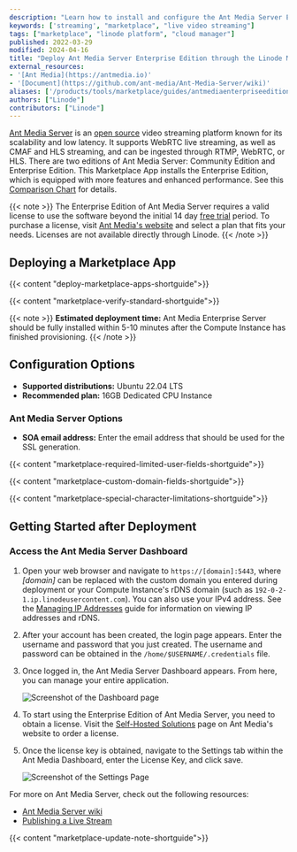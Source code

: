 ```yaml
---
description: "Learn how to install and configure the Ant Media Server Enterprise Edition so you can stream video online using the Linode Marketplace App."
keywords: ['streaming', "marketplace", "live video streaming"]
tags: ["marketplace", "linode platform", "cloud manager"]
published: 2022-03-29
modified: 2024-04-16
title: "Deploy Ant Media Server Enterprise Edition through the Linode Marketplace"
external_resources:
- '[Ant Media](https://antmedia.io)'
- '[Document](https://github.com/ant-media/Ant-Media-Server/wiki)'
aliases: ['/products/tools/marketplace/guides/antmediaenterpriseedition/','/guides/deploy-antmediaserver-with-marketplace-apps/','/guides/antmediaserver-marketplace-app/','/products/tools/marketplace/guides/antmediaserver/']
authors: ["Linode"]
contributors: ["Linode"]
---
```


[Ant Media Server](https://antmedia.io/) is an [open source](https://github.com/ant-media/Ant-Media-Server) video streaming platform known for its scalability and low latency. It supports WebRTC live streaming, as well as CMAF and HLS streaming, and can be ingested through RTMP, WebRTC, or HLS. There are two editions of Ant Media Server: Community Edition and Enterprise Edition. This Marketplace App installs the Enterprise Edition, which is equipped with more features and enhanced performance. See this [Comparison Chart](https://github.com/ant-media/Ant-Media-Server/wiki#community-edition--enterprise-edition) for details.

{{< note >}}
The Enterprise Edition of Ant Media Server requires a valid license to use the software beyond the initial 14 day [free trial](https://antmedia.io/free-trial/) period. To purchase a license, visit [Ant Media's website](https://antmedia.io/#selfhosted) and select a plan that fits your needs. Licenses are not available directly through Linode.
{{< /note >}}

## Deploying a Marketplace App

{{< content "deploy-marketplace-apps-shortguide">}}

{{< content "marketplace-verify-standard-shortguide">}}

{{< note >}}
**Estimated deployment time:** Ant Media Enterprise Server should be fully installed within 5-10 minutes after the Compute Instance has finished provisioning.
{{< /note >}}

## Configuration Options

- **Supported distributions:** Ubuntu 22.04 LTS
- **Recommended plan:** 16GB Dedicated CPU Instance

### Ant Media Server Options

- **SOA email address:** Enter the email address that should be used for the SSL generation.

{{< content "marketplace-required-limited-user-fields-shortguide">}}

{{< content "marketplace-custom-domain-fields-shortguide">}}

{{< content "marketplace-special-character-limitations-shortguide">}}

## Getting Started after Deployment

### Access the Ant Media Server Dashboard

1. Open your web browser and navigate to `https://[domain]:5443`, where *[domain]* can be replaced with the custom domain you entered during deployment or your Compute Instance's rDNS domain (such as `192-0-2-1.ip.linodeusercontent.com`). You can also use your IPv4 address. See the [Managing IP Addresses](/docs/products/compute/compute-instances/guides/manage-ip-addresses/) guide for information on viewing IP addresses and rDNS.

1. After your account has been created, the login page appears. Enter the username and password that you just created. The username and password can be obtained in the `/home/$USERNAME/.credentials` file.

1. Once logged in, the Ant Media Server Dashboard appears. From here, you can manage your entire application.

    ![Screenshot of the Dashboard page](ant-media-server-dashboard.png)

1. To start using the Enterprise Edition of Ant Media Server, you need to obtain a license. Visit the [Self-Hosted Solutions](https://antmedia.io/#selfhosted) page on Ant Media's website to order a license.

1. Once the license key is obtained, navigate to the Settings tab within the Ant Media Dashboard, enter the License Key, and click save.

    ![Screenshot of the Settings Page](ant-media-server-settings.png)

For more on Ant Media Server, check out the following resources:

- [Ant Media Server wiki](https://github.com/ant-media/Ant-Media-Server/wiki)
- [Publishing a Live Stream](https://github.com/ant-media/Ant-Media-Server/wiki/Publishing-Live-Streams)

{{< content "marketplace-update-note-shortguide">}}
